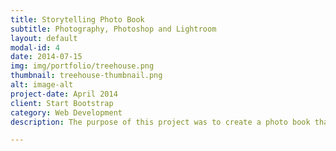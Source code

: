 ```yaml
---
title: Storytelling Photo Book
subtitle: Photography, Photoshop and Lightroom
layout: default
modal-id: 4
date: 2014-07-15
img: img/portfolio/treehouse.png
thumbnail: treehouse-thumbnail.png
alt: image-alt
project-date: April 2014
client: Start Bootstrap
category: Web Development
description: The purpose of this project was to create a photo book that incorporated storytelling through images.  I greatly resonate with and admire the poetry of Rupi Kaur, so I decided to use her poems and take a photo that corresponded with each poem.  The story touches on many struggles including the beauty standard of society, relationships (including abusive relationships or difficult breakups) and self-discovery in a number of ways.  This project truly sparked my passion for social justice and activism and also affected the way I view storytelling as a tool for both healing and seeking truth.

---
```

